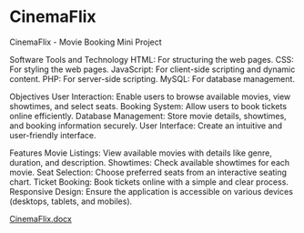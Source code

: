 # CinemaFlix
CinemaFlix - Movie Booking Mini Project

Software Tools and Technology
HTML: For structuring the web pages.
CSS: For styling the web pages.
JavaScript: For client-side scripting and dynamic content.
PHP: For server-side scripting.
MySQL: For database management.

Objectives
User Interaction: Enable users to browse available movies, view showtimes, and select seats.
Booking System: Allow users to book tickets online efficiently.
Database Management: Store movie details, showtimes, and booking information securely.
User Interface: Create an intuitive and user-friendly interface.


Features
Movie Listings: View available movies with details like genre, duration, and description.
Showtimes: Check available showtimes for each movie.
Seat Selection: Choose preferred seats from an interactive seating chart.
Ticket Booking: Book tickets online with a simple and clear process.
Responsive Design: Ensure the application is accessible on various devices (desktops, tablets, and mobiles).

[CinemaFlix.docx](https://github.com/user-attachments/files/15920250/CinemaFlix.docx)
